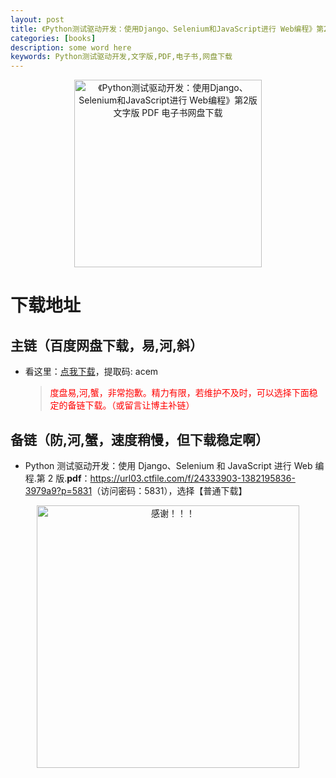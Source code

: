 ```yaml
---
layout: post
title: 《Python测试驱动开发：使用Django、Selenium和JavaScript进行 Web编程》第2版 文字版 PDF 电子书网盘下载
categories: [books]
description: some word here
keywords: Python测试驱动开发,文字版,PDF,电子书,网盘下载
---
```


<div align="center"><img src="https://pic.imgdb.cn/item/67063b4ad29ded1a8c812015.png" alt="《Python测试驱动开发：使用Django、Selenium和JavaScript进行 Web编程》第2版 文字版 PDF 电子书网盘下载" width="300px" height="auto"></div>

# 下载地址

## 主链（百度网盘下载，易,河,斜）

- 看这里：[点我下载](https://pan.baidu.com/s/1iMXUbSbtZQZjDcqDmnWUyw?pwd=acem)，提取码: acem

  > <p style="color:red" >度盘易,河,蟹，非常抱歉。精力有限，若维护不及时，可以选择下面稳定的备链下载。（或留言让博主补链）</p>

## 备链（防,河,蟹，速度稍慢，但下载稳定啊）

- Python 测试驱动开发：使用 Django、Selenium 和 JavaScript 进行 Web 编程.第 2 版.**pdf**：<https://url03.ctfile.com/f/24333903-1382195836-3979a9?p=5831>（访问密码：5831），选择【普通下载】

<div align="center"><img src="https://pic.imgdb.cn/item/6707df6bd29ded1a8ce37031.gif" alt="感谢！！！" width="420px" height="auto"/></div>
